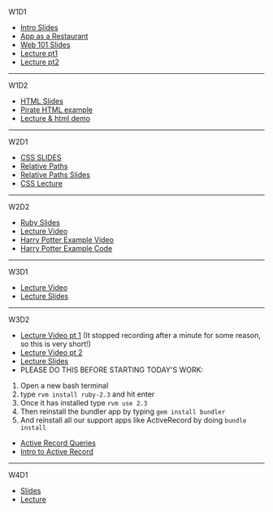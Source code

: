 
W1D1
* [Intro Slides](https://docs.google.com/presentation/d/1eIwTElg1fUPWDBzKBiiXf4Q_lehq8GijPqWyImz622o/edit?usp=sharing)
* [App as a Restaurant](https://docs.google.com/presentation/d/1EXnbihqLkd04LscmWaFCQKm-FycAC9u2fvdFtLf2hII/edit?usp=sharing)
* [Web 101 Slides](https://docs.google.com/presentation/d/1mWU6LHb0tyHSunWr7ujB0h9idokhi78Wx6EcmYtqp8g/edit?usp=sharing)
* [Lecture pt1](https://youtu.be/DGrWO2Ai7bE)
* [Lecture pt2](https://youtu.be/2M4Z5he0gJo)
---

W1D2
* [HTML Slides](https://docs.google.com/presentation/d/1gduf2WhFFJJXfCN-gBaYZmbAgk8vpBmmA7nboUwu4qI/edit)
* [Pirate HTML example](https://gist.github.com/jenreiher/f25025af0be281564dff2d4f63e82e73)
* [Lecture & html demo](https://youtu.be/idvJptP4aa8)
---

W2D1
* [CSS SLIDES](https://docs.google.com/presentation/d/1WbGzQHEzyG_QZ3VnVmXiSva0CVm360gRbjWMO0pDRGw/edit?usp=sharing)
* [Relative Paths](https://youtu.be/fx6z3e1hjhs)
* [Relative Paths Slides](https://docs.google.com/presentation/d/1Qx_rQRmhVdRVoZiQsCuAsvou6JP81Nz3aKOiD6_6jZs/edit?usp=sharing)
* [CSS Lecture](https://youtu.be/mXGI-tBq36s)

---

W2D2
* [Ruby Slides](https://docs.google.com/presentation/d/1UCevu3iz6iDO78C2T01wTQqO8g2xMiN2CYKdz10RJto/edit?usp=sharing)
* [Lecture Video](https://youtu.be/rDRY6vGcq1w)
* [Harry Potter Example Video](https://youtu.be/cK16CMb7l1g)
* [Harry Potter Example Code](https://gist.github.com/jenreiher/0194693e3c4ced1da5a04e683df27632)

---
W3D1
* [Lecture Video](https://youtu.be/U4dPH35BKP0)
* [Lecture Slides](https://docs.google.com/presentation/d/1xpBOc4r3yxzyV_QrjQXlqr-J87weDsbp2j6zjD33TvE/edit?usp=sharing)

---
W3D2
* [Lecture Video pt 1](https://youtu.be/PSlGbFZNWDM)
(It stopped recording after a minute for some reason, so this is very short!)
* [Lecture Video pt 2](https://youtu.be/Z0UWpjX_Y5s)
* [Lecture Slides](https://docs.google.com/presentation/d/1TKy3WECFC8pPBKonw0psbncaIzjPcJzOQOWYUse7UO0/edit?usp=sharing)
* PLEASE DO THIS BEFORE STARTING TODAY'S WORK:
1. Open a new bash terminal
2. type `rvm install ruby-2.3` and hit enter
3. Once it has installed type `rvm use 2.3`
4. Then reinstall the bundler app by typing `gem install bundler`
5. And reinstall all our support apps like ActiveRecord by doing `bundle install`
* [Active Record Queries](http://guides.rubyonrails.org/active_record_querying.html#retrieving-objects-from-the-database)
* [Intro to Active Record](http://guides.rubyonrails.org/active_record_basics.html)

---
W4D1
* [Slides](https://docs.google.com/presentation/d/1-fvTzbD7iuYAV3ROkL71ZatYzPlixGK_FW1Il08Jsa4/edit?usp=sharing)
* [Lecture](https://youtu.be/9EMdJbzQ4qI)
